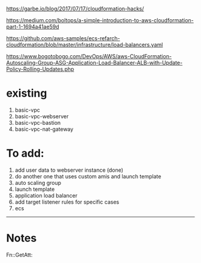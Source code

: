 https://garbe.io/blog/2017/07/17/cloudformation-hacks/

https://medium.com/boltops/a-simple-introduction-to-aws-cloudformation-part-1-1694a41ae59d

https://github.com/aws-samples/ecs-refarch-cloudformation/blob/master/infrastructure/load-balancers.yaml

https://www.bogotobogo.com/DevOps/AWS/aws-CloudFormation-Autoscaling-Group-ASG-Application-Load-Balancer-ALB-with-Update-Policy-Rolling-Updates.php
# existing
1. basic-vpc
2. basic-vpc-webserver
3. basic-vpc-bastion
4. basic-vpc-nat-gateway


# To add:
1. add user data to webserver instance (done)
2. do another one that uses custom amis and launch template
3. auto scaling group
3. launch template
4. application load balancer
5. add target listener rules for specific cases
6. ecs

___
# Notes
Fn::GetAtt: